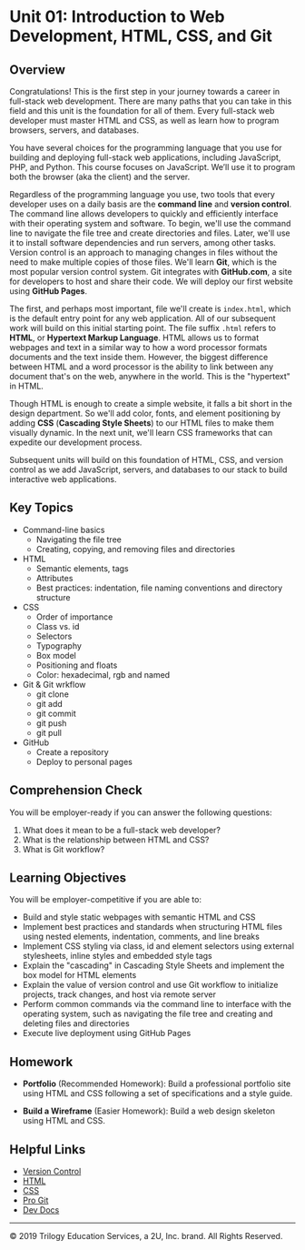 # Unit 01: Introduction to Web Development, HTML, CSS, and Git

## Overview
Congratulations! This is the first step in your journey towards a career in full-stack web development. There are many paths that you can take in this field and this unit is the foundation for all of them. Every full-stack web developer must master HTML and CSS, as well as learn how to program browsers, servers, and databases. 

You have several choices for the programming language that you use for building and deploying full-stack web applications, including JavaScript, PHP, and Python. This course focuses on JavaScript. We’ll use it to program both the browser (aka the client) and the server.

Regardless of the programming language you use, two tools that every developer uses on a daily basis are the **command line** and **version control**. The command line allows developers to quickly and efficiently interface with their operating system and software. To begin, we'll use the command line to navigate the file tree and create directories and files. Later, we'll use it to install software dependencies and run servers, among other tasks. Version control is an approach to managing changes in files without the need to make multiple copies of those files. We'll learn **Git**, which is the most popular version control system. Git integrates with **GitHub.com**, a site for developers to host and share their code. We will deploy our first website using **GitHub Pages**.

The first, and perhaps most important, file we'll create is `index.html`, which is the default entry point for any web application. All of our subsequent work will build on this initial starting point. The file suffix `.html` refers to **HTML**, or **Hypertext Markup Language**. HTML allows us to format webpages and text in a similar way to how a word processor formats documents and the text inside them. However, the biggest difference between HTML and a word processor is the ability to link between any document that's on the web, anywhere in the world. This is the "hypertext" in HTML.

Though HTML is enough to create a simple website, it falls a bit short in the design department. So we'll  add color, fonts, and element positioning by adding **CSS** (**Cascading Style Sheets**) to our HTML files to make them visually dynamic. In the next unit, we'll learn CSS frameworks that can expedite our development process.

Subsequent units will build on this foundation of HTML, CSS, and version control as we add JavaScript, servers, and databases to our stack to build interactive web applications.

## Key Topics
* Command-line basics
  * Navigating the file tree
  * Creating, copying, and removing files and directories
* HTML
  * Semantic elements, tags
  * Attributes
  * Best practices: indentation, file naming conventions and directory structure
* CSS
  * Order of importance
  * Class vs. id
  * Selectors
  * Typography
  * Box model
  * Positioning and floats
  * Color: hexadecimal, rgb and named
* Git & Git wrkflow
  * git clone
  * git add
  * git commit
  * git push
  * git pull
* GitHub
  * Create a repository
  * Deploy to personal pages

## Comprehension Check
You will be employer-ready if you can answer the following questions:
1. What does it mean to be a full-stack web developer?
2. What is the relationship between HTML and CSS?
3. What is Git workflow?

## Learning Objectives
You will be employer-competitive if you are able to:
* Build and style static webpages with semantic HTML and CSS
* Implement best practices and standards when structuring HTML files using nested elements, indentation, comments, and line breaks
* Implement CSS styling via class, id and element selectors using external stylesheets, inline styles and embedded style tags
* Explain the "cascading" in Cascading Style Sheets and implement the box model for HTML elements
* Explain the value of version control and use Git workflow to initialize projects, track changes, and host via remote server
* Perform common commands via the command line to interface with the operating system, such as navigating the file tree and creating and deleting files and directories
* Execute live deployment using GitHub Pages

## Homework
* **Portfolio** (Recommended Homework): Build a professional portfolio site using HTML and CSS following a set of specifications and a style guide.

* **Build a Wireframe** (Easier Homework): Build a web design skeleton using HTML and CSS.

## Helpful Links
* [Version Control](https://en.wikipedia.org/wiki/Version_control)
* [HTML](https://developer.mozilla.org/en-US/docs/Web/HTML)
* [CSS](https://developer.mozilla.org/en-US/docs/Web/CSS)
* [Pro Git](https://git-scm.com/book/en/v2)
* [Dev Docs](https://devdocs.io/)


---
© 2019 Trilogy Education Services, a 2U, Inc. brand. All Rights Reserved.
